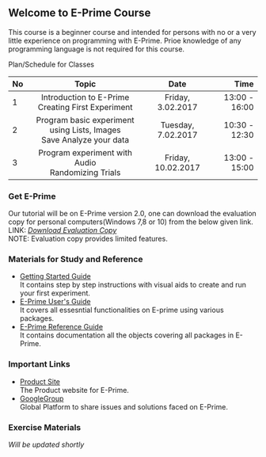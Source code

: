 ## Welcome to E-Prime Course

This course is a beginner course and intended for persons with no or a very little experience on programming with E-Prime. Prioe knowledge of any programming language is not required for this course.

Plan/Schedule for Classes

|No   | Topic                         |         Date          |       Time     |
|-----|:-----------------------------:|:---------------------:|---------------:|
|  1  |  Introduction to E-Prime<br>Creating First Experiment    | Friday, 3.02.2017     | 13:00 - 16:00                 
|  2  |  Program basic experiment using Lists, Images<br>Save Analyze your data | Tuesday, 7.02.2017    | 10:30 - 12:30  |
|  3  |  Program experiment with Audio<br>Randomizing Trials                           | Friday, 10.02.2017    | 13:00 - 15:00  |

### Get E-Prime

Our tutorial will be on E-Prime version 2.0, one can download the evaluation copy for personal computers(Windows 7,8 or 10) from the below given link.
<br>LINK: *[Download Evaluation Copy](http://www.pstnet.com/support/getep2.asp?Type=Eval)*
<br>NOTE: Evaluation copy provides limited features.

### Materials for Study and Reference

* [Getting Started Guide](http://step.psy.cmu.edu/materials/manuals/start.pdf)<br>It contains step by step instructions with visual aids to create and run your first experiment.
* [E-Prime User's Guide](http://step.psy.cmu.edu/materials/manuals/users.pdf)<br>It covers all essesntial functionalities on E-prime using various packages.
* [E-Prime Reference Guide](http://step.psy.cmu.edu/materials/manuals/reference.pdf)<br>It contains documentation all the objects covering all packages in E-Prime.


### Important Links
* [Product Site](http://www.pstnet.com/eprime.cfm)<br> The Product website for E-Prime.
* [GoogleGroup](https://groups.google.com/forum/#!forum/e-prime)<br> Global Platform to share issues and solutions faced on E-Prime.

### Exercise Materials
*Will be updated shortly*

